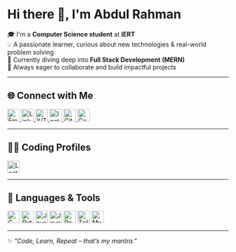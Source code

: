 # Hi there 👋, I'm Abdul Rahman

🎓 I'm a **Computer Science student** at **IERT**  
💡 A passionate learner, curious about new technologies & real-world problem solving  
🌱 Currently diving deep into **Full Stack Development (MERN)**  
🚀 Always eager to collaborate and build impactful projects

---

## 🌐 Connect with Me

<p >
  <a  href="mailto:abdulrahman26248@gmail.com" target="_blank">
    <img src="https://img.icons8.com/ios-filled/50/ea4335/new-post.png" alt="Email" width="28"/>
  </a>
  <a href="https://www.linkedin.com/in/abdul-rahman-89353229a/" target="_blank">
    <img src="https://img.icons8.com/ios-filled/50/0077B5/linkedin.png" alt="LinkedIn" width="28"/>
  </a>
  <a href="https://x.com/AbdulRahma14083" target="_blank">
    <img src="https://img.icons8.com/ios-filled/50/1DA1F2/twitter.png" alt="X/Twitter" width="28"/>
  </a>
  <a href="https://www.instagram.com/a_rahman737/" target="_blank">
    <img src="https://img.icons8.com/ios-filled/50/E1306C/instagram-new.png" alt="Instagram" width="28"/>
  </a>
  <a href="https://github.com/Abdulrahman-programmer" target="_blank">
    <img src="https://img.icons8.com/ios-glyphs/50/000000/github.png" alt="GitHub" width="28"/>
  </a>
  <a href="https://www.geeksforgeeks.org/user/abdul_rahman8840/" target="_blank">
    <img src="https://media.geeksforgeeks.org/gfg-gg-logo.svg" alt="GeeksforGeeks" width="28"/>
  </a>
</p>

---

## 🧑‍💻 Coding Profiles

<p>
  <a href="https://leetcode.com/u/abdul_rahman8840/" target="_blank">
    <img src="https://img.icons8.com/external-tal-revivo-shadow-tal-revivo/48/ffffff/external-level-up-your-coding-skills-and-quickly-land-a-job-logo-shadow-tal-revivo.png" alt="LeetCode" width="28"/>
  </a>
</p>

---

## 🚀 Languages & Tools

<p>
  <img src="https://img.icons8.com/color/48/000000/c-programming.png" alt="C" width="28"/>
  <img src="https://img.icons8.com/color/48/000000/python--v1.png" alt="Python" width="28"/>
  <img src="https://img.icons8.com/color/48/000000/javascript--v1.png" alt="JavaScript" width="28"/>
  <img src="https://img.icons8.com/color/48/000000/java-coffee-cup-logo.png" alt="Java" width="28"/>
  <img src="https://img.icons8.com/color/48/000000/react-native.png" alt="React" width="28"/>
  <img src="https://img.icons8.com/color/48/06B6D4/tailwindcss.png" alt="TailwindCSS" width="28"/>
  <img src="https://img.icons8.com/color/48/000000/mysql-logo.png" alt="MySQL" width="28"/>
</p>

---

✨ *“Code, Learn, Repeat – that’s my mantra.”*
